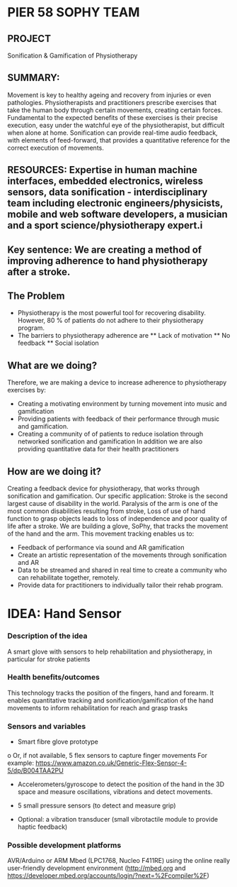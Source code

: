 # PIER 58 SOPHY TEAM

## PROJECT

Sonification & Gamification of Physiotherapy

## SUMMARY:

Movement is key to healthy ageing and recovery from injuries or even pathologies. Physiotherapists and practitioners prescribe exercises that take the human body through certain movements, creating certain forces. Fundamental to the expected benefits of these exercises is their precise execution, easy under the watchful eye of the physiotherapist, but difficult when alone at home. Sonification can provide real-time audio feedback, with elements of feed-forward, that provides a quantitative reference for the correct execution of movements.

## RESOURCES: Expertise in human machine interfaces, embedded electronics, wireless sensors, data sonification - interdisciplinary team including electronic engineers/physicists, mobile and web software developers, a musician and a sport science/physiotherapy expert.i

## Key sentence: We are creating a method of improving adherence to hand physiotherapy after a stroke. 

## The Problem

* Physiotherapy is the most powerful tool for recovering disability. However, 80 % of patients do not adhere to their physiotherapy program. 
* The barriers to physiotherapy adherence are
** Lack of motivation
** No feedback
** Social isolation


## What are we doing?

Therefore, we are making a device to increase adherence to physiotherapy exercises by:
* Creating a motivating environment by turning movement into music and gamification
* Providing patients with feedback of their performance through music and gamification. 
* Creating a community of of patients to reduce isolation through networked sonification and gamification
In addition we are also providing quantitative data for their health practitioners

## How are we doing it?

Creating a feedback device for physiotherapy, that works through sonification and gamification. 
Our specific application: 
Stroke is the second largest cause of disability in the world. 
Paralysis of the arm is one of the most common disabilities resulting from stroke, 
Loss of use of hand function to grasp objects leads to loss of independence and poor quality of life after a stroke.
We are building a glove, SoPhy, that tracks the movement of the hand and the arm. This movement tracking enables us to:
* Feedback of performance via sound and AR gamification
* Create an artistic representation of the movements through sonification and AR
* Data to be streamed and shared in real time to create a community who can rehabilitate together, remotely. 
* Provide data for practitioners to individually tailor their rehab program. 
	
# IDEA:  Hand Sensor

### Description of the idea

A smart glove with sensors to help rehabilitation and physiotherapy, in particular for stroke patients

### Health benefits/outcomes

This technology tracks the position of the fingers, hand and forearm. It enables quantitative tracking and sonification/gamification of the hand movements to inform rehabilitation for reach and grasp trasks

### Sensors and variables

* Smart fibre glove prototype

o Or, if not available, 5 flex sensors to capture finger movements For example: https://www.amazon.co.uk/Generic-Flex-Sensor-4-5/dp/B004TAA2PU

* Accelerometers/gyroscope to detect the position of the hand in the 3D space and measure oscillations, vibrations and detect movements.

* 5 small pressure sensors (to detect and measure grip)

* Optional: a vibration transducer (small vibrotactile module to provide haptic feedback)

### Possible development platforms

AVR/Arduino or ARM Mbed (LPC1768, Nucleo F411RE) using the online really user-friendly development environment (http://mbed.org and https://developer.mbed.org/accounts/login/?next=%2Fcompiler%2F)
